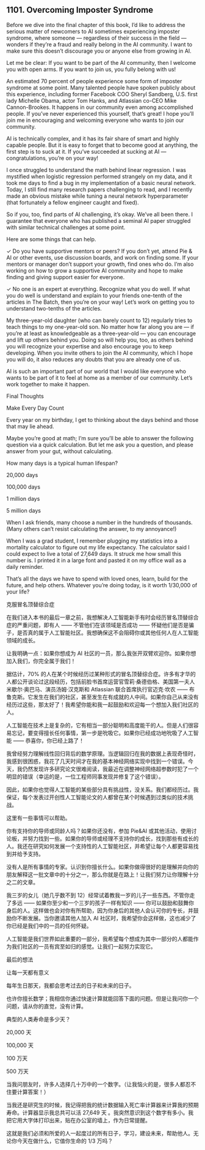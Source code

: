 ## 1101. Overcoming Imposter Syndrome

Before we dive into the final chapter of this book, I’d like to address the serious matter of newcomers to AI sometimes experiencing imposter syndrome, where someone — regardless of their success in the field — wonders if they’re a fraud and really belong in the AI community. I want to make sure this doesn’t discourage you or anyone else from growing in AI.

Let me be clear: If you want to be part of the AI community, then I welcome you with open arms. If you want to join us, you fully belong with us!

An estimated 70 percent of people experience some form of imposter syndrome at some point. Many talented people have spoken publicly about this experience, including former Facebook COO Sheryl Sandberg, U.S. first lady Michelle Obama, actor Tom Hanks, and Atlassian co-CEO Mike Cannon-Brookes. It happens in our community even among accomplished people. If you’ve never experienced this yourself, that’s great! I hope you’ll join me in encouraging and welcoming everyone who wants to join our community.

AI is technically complex, and it has its fair share of smart and highly capable people. But it is easy to forget that to become good at anything, the first step is to suck at it. If you’ve succeeded at sucking at AI — congratulations, you’re on your way!

I once struggled to understand the math behind linear regression. I was mystified when logistic regression performed strangely on my data, and it took me days to find a bug in my implementation of a basic neural network. Today, I still find many research papers challenging to read, and I recently made an obvious mistake while tuning a neural network hyperparameter (that fortunately a fellow engineer caught and fixed).

So if you, too, find parts of AI challenging, it’s okay. We’ve all been there. I guarantee that everyone who has published a seminal AI paper struggled with similar technical challenges at some point.

Here are some things that can help.

✓ Do you have supportive mentors or peers? If you don’t yet, attend Pie & AI or other events, use discussion boards, and work on finding some. If your mentors or manager don’t support your growth, find ones who do. I’m also working on how to grow a supportive AI community and hope to make finding and giving support easier for everyone.

✓ No one is an expert at everything. Recognize what you do well. If what you do well is understand and explain to your friends one-tenth of the articles in The Batch, then you’re on your way! Let’s work on getting you to understand two-tenths of the articles.

My three-year-old daughter (who can barely count to 12) regularly tries to teach things to my one-year-old son. No matter how far along you are — if you’re at least as knowledgeable as a three-year-old — you can encourage and lift up others behind you. Doing so will help you, too, as others behind you will recognize your expertise and also encourage you to keep developing. When you invite others to join the AI community, which I hope you will do, it also reduces any doubts that you are already one of us.

AI is such an important part of our world that I would like everyone who wants to be part of it to feel at home as a member of our community. Let’s work together to make it happen.

Final Thoughts

Make Every Day Count

Every year on my birthday, I get to thinking about the days behind and those that may lie ahead.

Maybe you’re good at math; I’m sure you’ll be able to answer the following question via a quick calculation. But let me ask you a question, and please answer from your gut, without calculating.

How many days is a typical human lifespan?

20,000 days

100,000 days

1 million days

5 million days

When I ask friends, many choose a number in the hundreds of thousands. (Many others can’t resist calculating the answer, to my annoyance!)

When I was a grad student, I remember plugging my statistics into a mortality calculator to figure out my life expectancy. The calculator said I could expect to live a total of 27,649 days. It struck me how small this number is. I printed it in a large font and pasted it on my office wall as a daily reminder.

That’s all the days we have to spend with loved ones, learn, build for the future, and help others. Whatever you’re doing today, is it worth 1/30,000 of your life?

克服冒名顶替综合症

在我们进入本书的最后一章之前，我想解决人工智能新手有时会经历冒名顶替综合症的严重问题，即有人 —— 不管他们在该领域是否成功 —— 怀疑他们是否是骗子，是否真的属于人工智能社区。我想确保这不会阻碍你或其他任何人在人工智能领域的成长。

让我明确一点：如果你想成为 AI 社区的一员，那么我张开双臂欢迎你。如果你想加入我们，你完全属于我们！

据估计，70% 的人在某个时候经历过某种形式的冒名顶替综合症。许多有才华的人都公开谈论过这段经历，包括前脸书首席运营官雪莉·桑德伯格、美国第一夫人米歇尔·奥巴马、演员汤姆·汉克斯和 Atlassian 联合首席执行官迈克·坎农 —— 布鲁克斯。它发生在我们的社区，甚至发生在有成就的人中间。如果你自己从来没有经历过这些，那太好了！我希望你能和我一起鼓励和欢迎每一个想加入我们社区的人。

人工智能在技术上是复杂的，它有相当一部分聪明和高度能干的人。但是人们很容易忘记，要变得擅长任何事情，第一步是吮吸它。如果你已经成功地吮吸了人工智能 —— 恭喜你，你已经上路了！

我曾经努力理解线性回归背后的数学原理。当逻辑回归在我的数据上表现奇怪时，我感到很困惑，我花了几天时间才在我的基本神经网络实现中找到一个错误。今天，我仍然发现许多研究论文很难阅读，我最近在调整神经网络超参数时犯了一个明显的错误（幸运的是，一位工程师同事发现并修复了这个错误）。

因此，如果你也觉得人工智能的某些部分具有挑战性，没关系。我们都经历过。我保证，每个发表过开创性人工智能论文的人都曾在某个时候遇到过类似的技术挑战。

这里有一些事情可以帮助。

你有支持你的导师或同龄人吗？如果你还没有，参加 Pie&AI 或其他活动，使用讨论板，并努力找到一些。如果你的导师或经理不支持你的成长，找到那些有成长的人。我还在研究如何发展一个支持性的人工智能社区，并希望让每个人都更容易找到并给予支持。

没有人是所有事情的专家。认识到你擅长什么。如果你做得很好的是理解并向你的朋友解释这一批文章中的十分之一，那么你就是在路上！让我们努力让你理解十分之二的文章。

我三岁的女儿（她几乎数不到 12）经常试着教我一岁的儿子一些东西。不管你走了多远 —— 如果你至少和一个三岁的孩子一样有知识 —— 你可以鼓励和鼓舞你身后的人。这样做也会对你有所帮助，因为你身后的其他人会认可你的专长，并鼓励你不断发展。当你邀请其他人加入 AI 社区时，我希望你会这样做，这也减少了你已经是我们中的一员的任何怀疑。

人工智能是我们世界如此重要的一部分，我希望每个想成为其中一部分的人都能作为我们社区的一员有宾至如归的感觉。让我们一起努力实现它。

最后的想法

让每一天都有意义

每年生日那天，我都会思考过去的日子和未来的日子。

也许你擅长数学；我相信你通过快速计算就能回答下面的问题。但是让我问你一个问题，请从你的直觉，没有计算。

典型的人类寿命是多少天？

20,000 天

100,000 天

100 万天

500 万天

当我问朋友时，许多人选择几十万中的一个数字。（让我恼火的是，很多人都忍不住要计算答案！）

当我还是研究生的时候，我记得把我的统计数据输入死亡率计算器来计算我的预期寿命。计算器显示我总共可以活 27,649 天 。我突然意识到这个数字有多小。我把它用大字体打印出来，贴在办公室的墙上，作为日常提醒。

这就是我们必须和所爱的人一起度过的所有日子，学习，建设未来，帮助他人。无论你今天在做什么，它值你生命的 1/3 万吗？